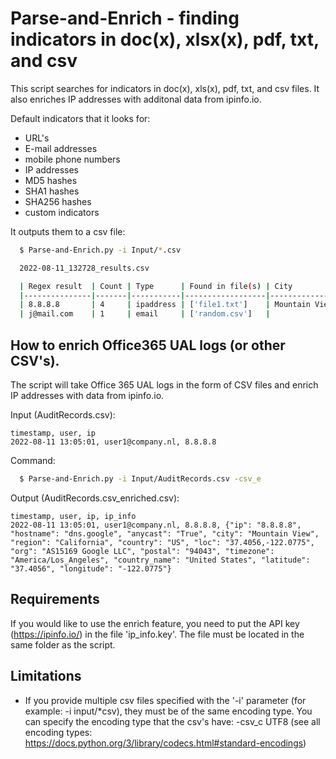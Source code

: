 # Parse-and-Enrich - finding indicators in doc(x), xlsx(x), pdf, txt, and csv

This script searches for indicators in doc(x), xls(x), pdf, txt, and csv files. It also enriches IP addresses with additonal data from ipinfo.io.

Default indicators that it looks for:
- URL's
- E-mail addresses
- mobile phone numbers
- IP addresses
- MD5 hashes
- SHA1 hashes
- SHA256 hashes
- custom indicators

It outputs them to a csv file:

```bash
  $ Parse-and-Enrich.py -i Input/*.csv

  2022-08-11_132728_results.csv

  | Regex result  | Count | Type      | Found in file(s) | City          | Country | Organization       | Full | Error
  |---------------|-------|-----------|------------------|---------------|---------|--------------------|------|------
  | 8.8.8.8       | 4     | ipaddress | ['file1.txt']    | Mountain View | US      | AS15169 Google LLC | ...  |
  | j@mail.com    | 1     | email     | ['random.csv']   |               |         |                    |      |

```


## How to enrich Office365 UAL logs (or other CSV's).

The script will take Office 365 UAL logs in the form of CSV files and enrich IP addresses with data from ipinfo.io. 

Input (AuditRecords.csv):
```
timestamp, user, ip
2022-08-11 13:05:01, user1@company.nl, 8.8.8.8
```

Command:
```bash
  $ Parse-and-Enrich.py -i Input/AuditRecords.csv -csv_e
```

Output (AuditRecords.csv_enriched.csv):
```
timestamp, user, ip, ip_info
2022-08-11 13:05:01, user1@company.nl, 8.8.8.8, {"ip": "8.8.8.8", "hostname": "dns.google", "anycast": "True", "city": "Mountain View", "region": "California", "country": "US", "loc": "37.4056,-122.0775", "org": "AS15169 Google LLC", "postal": "94043", "timezone": "America/Los_Angeles", "country_name": "United States", "latitude": "37.4056", "longitude": "-122.0775"}
```


## Requirements

If you would like to use the enrich feature, you need to put the API key (https://ipinfo.io/) in the file 'ip_info.key'. The file must be located in the same folder as the script.

## Limitations

- If you provide multiple csv files specified with the '-i' parameter (for example: -i input/*csv), they must be of the same encoding type. You can specify the encoding type that the csv's have: -csv_c UTF8 (see all encoding types: https://docs.python.org/3/library/codecs.html#standard-encodings)